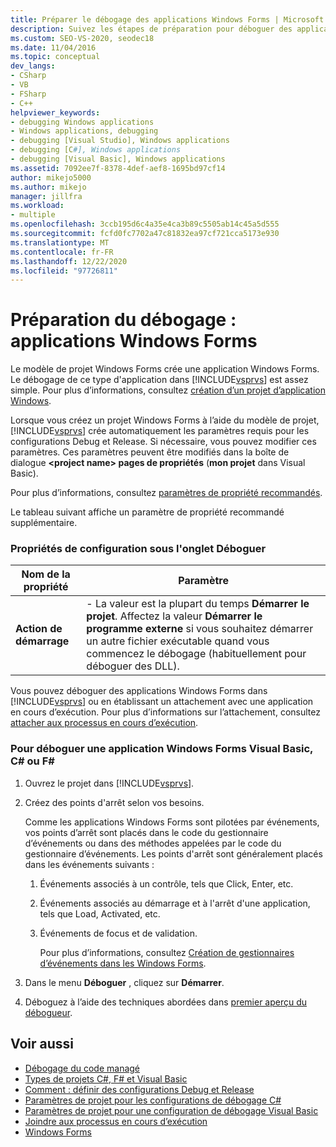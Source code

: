 ```yaml
---
title: Préparer le débogage des applications Windows Forms | Microsoft Docs
description: Suivez les étapes de préparation pour déboguer des applications Windows Forms, qui sont créées par le modèle de projet Windows Forms dans Visual Studio.
ms.custom: SEO-VS-2020, seodec18
ms.date: 11/04/2016
ms.topic: conceptual
dev_langs:
- CSharp
- VB
- FSharp
- C++
helpviewer_keywords:
- debugging Windows applications
- Windows applications, debugging
- debugging [Visual Studio], Windows applications
- debugging [C#], Windows applications
- debugging [Visual Basic], Windows applications
ms.assetid: 7092ee7f-8378-4def-aef8-1695bd97cf14
author: mikejo5000
ms.author: mikejo
manager: jillfra
ms.workload:
- multiple
ms.openlocfilehash: 3ccb195d6c4a35e4ca3b89c5505ab14c45a5d555
ms.sourcegitcommit: fcfd0fc7702a47c81832ea97cf721cca5173e930
ms.translationtype: MT
ms.contentlocale: fr-FR
ms.lasthandoff: 12/22/2020
ms.locfileid: "97726811"
---
```

# <a name="debugging-preparation-windows-forms-applications"></a>Préparation du débogage : applications Windows Forms
Le modèle de projet Windows Forms crée une application Windows Forms. Le débogage de ce type d'application dans [!INCLUDE[vsprvs](../code-quality/includes/vsprvs_md.md)] est assez simple. Pour plus d’informations, consultez [création d’un projet d’application Windows](/previous-versions/visualstudio/visual-studio-2010/42wc9kk5(v=vs.100)).

 Lorsque vous créez un projet Windows Forms à l’aide du modèle de projet, [!INCLUDE[vsprvs](../code-quality/includes/vsprvs_md.md)] crée automatiquement les paramètres requis pour les configurations Debug et Release. Si nécessaire, vous pouvez modifier ces paramètres. Ces paramètres peuvent être modifiés dans la boîte de dialogue **\<project name> pages de propriétés** (**mon projet** dans Visual Basic).

 Pour plus d’informations, consultez [paramètres de propriété recommandés](../debugger/managed-debugging-recommended-property-settings.md).

 Le tableau suivant affiche un paramètre de propriété recommandé supplémentaire.

### <a name="configuration-properties-in-debug-tab"></a>Propriétés de configuration sous l'onglet Déboguer

|**Nom de la propriété**|**Paramètre**|
|-----------------------|-----------------|
|**Action de démarrage**|-   La valeur est la plupart du temps **Démarrer le projet**. Affectez la valeur **Démarrer le programme externe** si vous souhaitez démarrer un autre fichier exécutable quand vous commencez le débogage (habituellement pour déboguer des DLL).|

 Vous pouvez déboguer des applications Windows Forms dans [!INCLUDE[vsprvs](../code-quality/includes/vsprvs_md.md)] ou en établissant un attachement avec une application en cours d’exécution. Pour plus d’informations sur l’attachement, consultez [attacher aux processus en cours d’exécution](../debugger/attach-to-running-processes-with-the-visual-studio-debugger.md).

### <a name="to-debug-a-c-f-or-visual-basic-windows-forms-application"></a>Pour déboguer une application Windows Forms Visual Basic, C# ou F#

1. Ouvrez le projet dans [!INCLUDE[vsprvs](../code-quality/includes/vsprvs_md.md)].

2. Créez des points d'arrêt selon vos besoins.

    Comme les applications Windows Forms sont pilotées par événements, vos points d’arrêt sont placés dans le code du gestionnaire d’événements ou dans des méthodes appelées par le code du gestionnaire d’événements. Les points d'arrêt sont généralement placés dans les événements suivants :

   1. Événements associés à un contrôle, tels que Click, Enter, etc.

   2. Événements associés au démarrage et à l'arrêt d'une application, tels que Load, Activated, etc.

   3. Événements de focus et de validation.

      Pour plus d’informations, consultez [Création de gestionnaires d’événements dans les Windows Forms](/dotnet/framework/winforms/creating-event-handlers-in-windows-forms).

3. Dans le menu **Déboguer** , cliquez sur **Démarrer**.

4. Déboguez à l’aide des techniques abordées dans [premier aperçu du débogueur](../debugger/debugger-feature-tour.md).

## <a name="see-also"></a>Voir aussi
- [Débogage du code managé](../debugger/debugging-managed-code.md)
- [Types de projets C#, F# et Visual Basic](../debugger/debugging-preparation-csharp-f-hash-and-visual-basic-project-types.md)
- [Comment : définir des configurations Debug et Release](../debugger/how-to-set-debug-and-release-configurations.md)
- [Paramètres de projet pour les configurations de débogage C#](../debugger/project-settings-for-csharp-debug-configurations.md)
- [Paramètres de projet pour une configuration de débogage Visual Basic](../debugger/project-settings-for-a-visual-basic-debug-configuration.md)
- [Joindre aux processus en cours d’exécution](../debugger/attach-to-running-processes-with-the-visual-studio-debugger.md)
- [Windows Forms](/dotnet/framework/winforms/index)